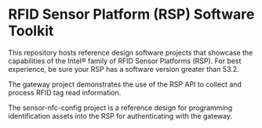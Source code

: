 # RFID Sensor Platform (RSP) Software Toolkit  
  
This repository hosts reference design software projects that showcase 
the capabilities of the Intel® family of RFID Sensor Platforms (RSP).
For best experience, be sure your RSP has a software version greater
than 53.2.

The gateway project demonstrates the use of the RSP API to collect and 
process RFID tag read information.

The sensor-nfc-config project is a reference design for programming 
identification assets into the RSP for authenticating with the gateway.
